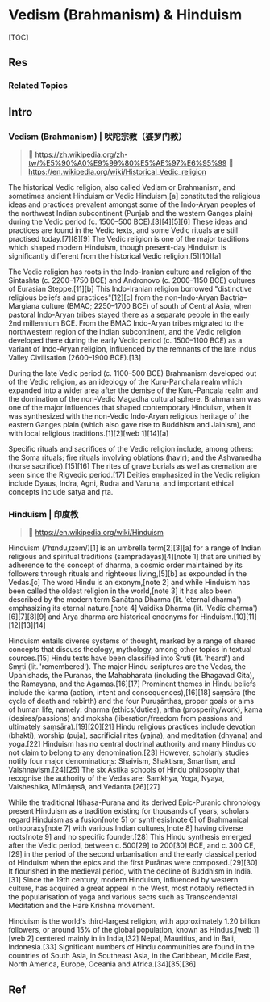 # Vedism (Brahmanism) & Hinduism

[TOC]



## Res
### Related Topics



## Intro
### Vedism (Brahmanism) | 吠陀宗教（婆罗门教）
> 🔗 https://zh.wikipedia.org/zh-tw/%E5%90%A0%E9%99%80%E5%AE%97%E6%95%99
> 🔗 https://en.wikipedia.org/wiki/Historical_Vedic_religion

The historical Vedic religion, also called Vedism or Brahmanism, and sometimes ancient Hinduism or Vedic Hinduism,[a] constituted the religious ideas and practices prevalent amongst some of the Indo-Aryan peoples of the northwest Indian subcontinent (Punjab and the western Ganges plain) during the Vedic period (c. 1500–500 BCE).[3][4][5][6] These ideas and practices are found in the Vedic texts, and some Vedic rituals are still practised today.[7][8][9] The Vedic religion is one of the major traditions which shaped modern Hinduism, though present-day Hinduism is significantly different from the historical Vedic religion.[5][10][a]

The Vedic religion has roots in the Indo-Iranian culture and religion of the Sintashta (c. 2200–1750 BCE) and Andronovo (c. 2000–1150 BCE) cultures of Eurasian Steppe.[11][b] This Indo-Iranian religion borrowed "distinctive religious beliefs and practices"[12][c] from the non-Indo-Aryan Bactria–Margiana culture (BMAC; 2250–1700 BCE) of south of Central Asia, when pastoral Indo-Aryan tribes stayed there as a separate people in the early 2nd millennium BCE. From the BMAC Indo-Aryan tribes migrated to the northwestern region of the Indian subcontinent, and the Vedic religion developed there during the early Vedic period (c. 1500–1100 BCE) as a variant of Indo-Aryan religion, influenced by the remnants of the late Indus Valley Civilisation (2600–1900 BCE).[13]

During the late Vedic period (c. 1100–500 BCE) Brahmanism developed out of the Vedic religion, as an ideology of the Kuru-Panchala realm which expanded into a wider area after the demise of the Kuru-Pancala realm and the domination of the non-Vedic Magadha cultural sphere. Brahmanism was one of the major influences that shaped contemporary Hinduism, when it was synthesized with the non-Vedic Indo-Aryan religious heritage of the eastern Ganges plain (which also gave rise to Buddhism and Jainism), and with local religious traditions.[1][2][web 1][14][a]

Specific rituals and sacrifices of the Vedic religion include, among others: the Soma rituals; fire rituals involving oblations (havir); and the Ashvamedha (horse sacrifice).[15][16] The rites of grave burials as well as cremation are seen since the Rigvedic period.[17] Deities emphasized in the Vedic religion include Dyaus, Indra, Agni, Rudra and Varuna, and important ethical concepts include satya and ṛta.


### Hinduism | 印度教
> 🔗 https://en.wikipedia.org/wiki/Hinduism

Hinduism (/ˈhɪnduˌɪzəm/)[1] is an umbrella term[2][3][a] for a range of Indian religious and spiritual traditions (sampradayas)[4][note 1] that are unified by adherence to the concept of dharma, a cosmic order maintained by its followers through rituals and righteous living,[5][b] as expounded in the Vedas.[c] The word Hindu is an exonym,[note 2] and while Hinduism has been called the oldest religion in the world,[note 3] it has also been described by the modern term Sanātana Dharma (lit. 'eternal dharma') emphasizing its eternal nature.[note 4] Vaidika Dharma (lit. 'Vedic dharma')[6][7][8][9] and Arya dharma are historical endonyms for Hinduism.[10][11][12][13][14]

Hinduism entails diverse systems of thought, marked by a range of shared concepts that discuss theology, mythology, among other topics in textual sources.[15] Hindu texts have been classified into Śruti (lit. 'heard') and Smṛti (lit. 'remembered'). The major Hindu scriptures are the Vedas, the Upanishads, the Puranas, the Mahabharata (including the Bhagavad Gita), the Ramayana, and the Agamas.[16][17] Prominent themes in Hindu beliefs include the karma (action, intent and consequences),[16][18] saṃsāra (the cycle of death and rebirth) and the four Puruṣārthas, proper goals or aims of human life, namely: dharma (ethics/duties), artha (prosperity/work), kama (desires/passions) and moksha (liberation/freedom from passions and ultimately saṃsāra).[19][20][21] Hindu religious practices include devotion (bhakti), worship (puja), sacrificial rites (yajna), and meditation (dhyana) and yoga.[22] Hinduism has no central doctrinal authority and many Hindus do not claim to belong to any denomination.[23] However, scholarly studies notify four major denominations: Shaivism, Shaktism, Smartism, and Vaishnavism.[24][25] The six Āstika schools of Hindu philosophy that recognise the authority of the Vedas are: Samkhya, Yoga, Nyaya, Vaisheshika, Mīmāṃsā, and Vedanta.[26][27]

While the traditional Itihasa-Purana and its derived Epic-Puranic chronology present Hinduism as a tradition existing for thousands of years, scholars regard Hinduism as a fusion[note 5] or synthesis[note 6] of Brahmanical orthopraxy[note 7] with various Indian cultures,[note 8] having diverse roots[note 9] and no specific founder.[28] This Hindu synthesis emerged after the Vedic period, between c. 500[29] to 200[30] BCE, and c. 300 CE,[29] in the period of the second urbanisation and the early classical period of Hinduism when the epics and the first Purānas were composed.[29][30] It flourished in the medieval period, with the decline of Buddhism in India.[31] Since the 19th century, modern Hinduism, influenced by western culture, has acquired a great appeal in the West, most notably reflected in the popularisation of yoga and various sects such as Transcendental Meditation and the Hare Krishna movement.

Hinduism is the world's third-largest religion, with approximately 1.20 billion followers, or around 15% of the global population, known as Hindus,[web 1][web 2] centered mainly in in India,[32] Nepal, Mauritius, and in Bali, Indonesia.[33] Significant numbers of Hindu communities are found in the countries of South Asia, in Southeast Asia, in the Caribbean, Middle East, North America, Europe, Oceania and Africa.[34][35][36]



## Ref
